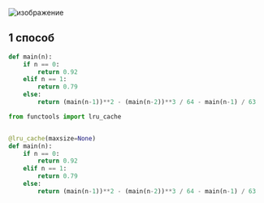 ![изображение](https://github.com/mir4sem/python/assets/70198995/f3c8b833-5fa2-4a75-bdb8-2bf2cbd59f32)

## 1 способ
```python
def main(n):
    if n == 0:
        return 0.92
    elif n == 1:
        return 0.79
    else:
        return (main(n-1))**2 - (main(n-2))**3 / 64 - main(n-1) / 63

```

```python
from functools import lru_cache


@lru_cache(maxsize=None)
def main(n):
    if n == 0:
        return 0.92
    elif n == 1:
        return 0.79
    else:
        return (main(n-1))**2 - (main(n-2))**3 / 64 - main(n-1) / 63

```
